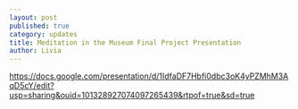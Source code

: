 ```yaml
---
layout: post
published: true
category: updates
title: Meditation in the Museum Final Project Presentation
author: Livia
---
```


https://docs.google.com/presentation/d/1IdfaDF7Hbfi0dbc3oK4yPZMhM3AqD5cY/edit?usp=sharing&ouid=101328927074097265439&rtpof=true&sd=true